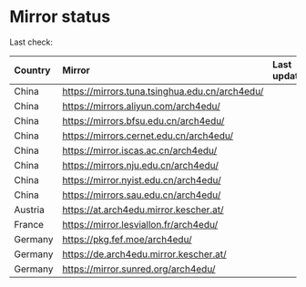 <script src="./time.js"></script>
# Mirror status
Last check: <script type="text/javascript">localize(1735964729.3258147);</script>

|Country|Mirror|Last update|
|:------|:-----|:----------|
|China|https://mirrors.tuna.tsinghua.edu.cn/arch4edu/|<script type="text/javascript">localize(1735929717);</script>|
|China|https://mirrors.aliyun.com/arch4edu/|<script type="text/javascript">localize(1735929717);</script>|
|China|https://mirrors.bfsu.edu.cn/arch4edu/|<script type="text/javascript">localize(1735929717);</script>|
|China|https://mirrors.cernet.edu.cn/arch4edu/|<script type="text/javascript">localize(1735929717);</script>|
|China|https://mirror.iscas.ac.cn/arch4edu/|<script type="text/javascript">localize(1735886619);</script>|
|China|https://mirrors.nju.edu.cn/arch4edu/|<script type="text/javascript">localize(1735886619);</script>|
|China|https://mirror.nyist.edu.cn/arch4edu/|<script type="text/javascript">localize(1735929717);</script>|
|China|https://mirrors.sau.edu.cn/arch4edu/|<script type="text/javascript">localize(1731653531);</script>|
|Austria|https://at.arch4edu.mirror.kescher.at/|<script type="text/javascript">localize(1735929717);</script>|
|France|https://mirror.lesviallon.fr/arch4edu/|<script type="text/javascript">localize(1735886619);</script>|
|Germany|https://pkg.fef.moe/arch4edu/|<script type="text/javascript">localize(1735929717);</script>|
|Germany|https://de.arch4edu.mirror.kescher.at/|<script type="text/javascript">localize(1735929717);</script>|
|Germany|https://mirror.sunred.org/arch4edu/|<script type="text/javascript">localize(1735929717);</script>|

<script src="./tablefilter/tablefilter.js"></script>
<script src="./table.js"></script>